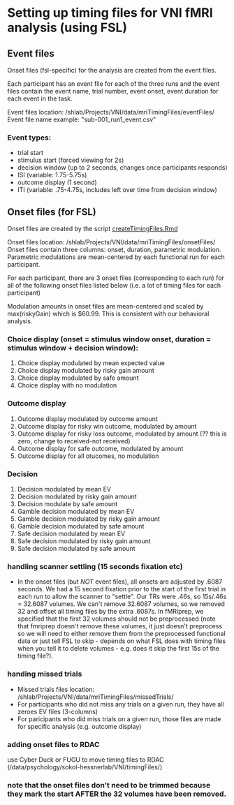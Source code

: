 # Setting up timing files for VNI fMRI analysis (using FSL)

## Event files
Onset files (fsl-specific) for the analysis are created from the event files. 

Each participant has an event file for each of the three runs and the event files contain the event name, trial number, event onset, event duration for each event in the task. 

Event files location: /shlab/Projects/VNI/data/mriTimingFiles/eventFiles/
Event file name example: "sub-001_run1_event.csv"
### Event types:
- trial start 
- stimulus start (forced viewing for 2s)
- decision window (up to 2 seconds, changes once participants responds)
- ISI (variable: 1.75-5.75s)
- outcome display (1 second)
- ITI (variable: .75-4.75s, includes left over time from decision window)


## Onset files (for FSL)
Onset files are created by the script [createTimingFiles.Rmd](./createTimingFiles.Rmd)

Onset files location: /shlab/Projects/VNI/data/mriTimingFiles/onsetFiles/
Onset files contain three columns: onset, duration, parametric modulation. Parametric modulations are mean-centered by each functional run for each participant.

For each participant, there are 3 onset files (corresponding to each run) for all of the following onset files listed below (i.e. a lot of timing files for each participant)

Modulation amounts in onset files are mean-centered and scaled by max(riskyGain) which is $60.99. This is consistent with our behavioral analysis.

### Choice display (onset = stimulus window onset, duration = stimulus window + decision window):
1) Choice display modulated by mean expected value
2) Choice display modulated by risky gain amount
3) Choice display modulated by safe amount
4) Choice display with no modulation

### Outcome display 
1) Outcome display modulated by outcome amount
2) Outcome display for risky win outcome, modulated by amount
3) Outcome display for risky loss outcome, modulated by amount (?? this is zero, change to received-not received)
4) Outcome display for safe outcome, modulated by amount
5) Outcome display for all otucomes, no modulation

### Decision
1) Decision modulated by mean EV
2) Decision modulated by risky gain amount
3) Decision modulate by safe amount
4) Gamble decision modulated by mean EV
5) Gamble decision modulated by risky gain amount
6) Gamble decision modulated by safe amount
7) Safe decision modulated by mean EV
8) Safe decision modulated by risky gain amount
9) Safe decision modulated by safe amount

### handling scanner settling (15 seconds fixation etc)
- In the onset files (but *NOT* event files), all onsets are adjusted by .6087 seconds. We had a 15 second fixation prior to the start of the first trial in each run to allow the scanner to "settle". Our TRs were .46s, so 15s/.46s = 32.6087 volumes. We can't remove 32.6087 volumes, so we removed 32 and offset all timing files by the extra .6087s. In fMRIprep, we specified that the first 32 volumes should not be preprocessed (note that fmriprep doesn't remove these volumes, it just doesn't preprocess so we will need to either remove them from the preprocessed functional data or just tell FSL to skip - depends on what FSL does with timing files when you tell it to delete volumes - e.g. does it skip the first 15s of the timing file?).

### handing missed trials
- Missed trials files location: /shlab/Projects/VNI/data/mriTimingFiles/missedTrials/
- For participants who did not miss any trials on a given run, they have all zeroes EV files (3-columns)
- For paricipants who did miss trials on a given run, those files are made for specific analysis (e.g. outcome display)

### adding onset files to RDAC
use Cyber Duck or FUGU to move timing files to RDAC (/data/psychology/sokol-hessnerlab/VNI/timingFiles/)

### note that the onset files don't need to be trimmed because they mark the start AFTER the 32 volumes have been removed.
